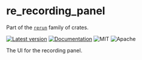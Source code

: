 # re_recording_panel

Part of the [`rerun`](https://github.com/rerun-io/rerun) family of crates.

[![Latest version](https://img.shields.io/crates/v/re_recording_panel.svg)](https://crates.io/crates/re_recording_panel)
[![Documentation](https://docs.rs/re_recording_panel/badge.svg)](https://docs.rs/re_recording_panel)
![MIT](https://img.shields.io/badge/license-MIT-blue.svg)
![Apache](https://img.shields.io/badge/license-Apache-blue.svg)

The UI for the recording panel.
